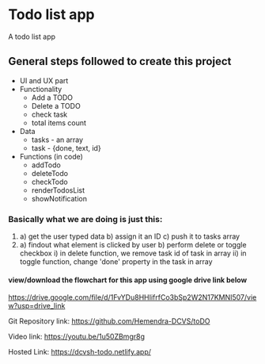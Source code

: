 # Todo list app
A todo list app

## General steps followed to create this project

- UI and UX part
- Functionality
	- Add a TODO
	- Delete a TODO
	- check task
	- total items count
- Data
	- tasks - an array
	- task - {done, text, id}
- Functions (in code)
	- addTodo
	- deleteTodo
	- checkTodo
	- renderTodosList
	- showNotification



### Basically what we are doing is just this:
1) a) get the user typed data b) assign it an ID c) push it to tasks array
2) a) findout what element is clicked by user b) perform delete or toggle checkbox
i)  in delete function, we remove task id of task in array 
ii) in toggle function, change 'done' property in the task in array

#### view/download the flowchart for this app using google drive link below
https://drive.google.com/file/d/1FvYDu8HHIifrfCo3bSp2W2N17KMNI507/view?usp=drive_link


Git Repository link: https://github.com/Hemendra-DCVS/toDO

Video link: https://youtu.be/1u50ZBmgr8g

Hosted Link: https://dcvsh-todo.netlify.app/